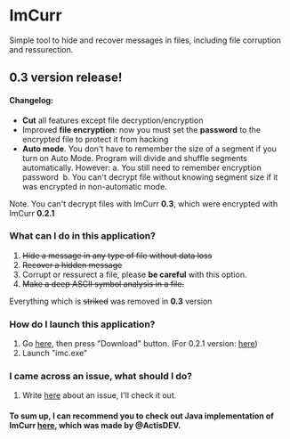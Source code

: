 # ImCurr
Simple tool to hide and recover messages in files, including file corruption and ressurection.

## 0.3 version release!
#### Changelog:
- **Cut** all features except file decryption/encryption
- Improved **file encryption**: now you must set the **password** to the encrypted file to protect it from hacking
- **Auto mode**. You don't have to remember the size of a segment if you turn on Auto Mode. Program will divide and shuffle segments automatically. However:
  a. You still need to remember encryption password
  b. You can't decrypt file without knowing segment size if it was encrypted in non-automatic mode.

Note. You can't decrypt files with ImCurr **0.3**, which were encrypted with ImCurr **0.2.1**

### What can I do in this application?
  1. ~~Hide a message in any type of file without data loss~~
  2. ~~Recover a hidden message~~
  3. Corrupt or ressurect a file, please **be careful** with this option.
  4. ~~Make a deep ASCII symbol analysis in a file.~~
  
  Everything which is ~~striked~~ was removed in **0.3** version
### How do I launch this application?
  1. Go [here](https://yadi.sk/d/GKfPkF_n3KdVrn?ncrnd=6934), then press "Download" button. (For 0.2.1 version: [here](https://yadi.sk/d/0fQ_Bkfg3HsDpj?ncrnd=6934))
  2. Launch "imc.exe"
### I came across an issue, what should I do?
  1. Write [here](https://github.com/IngeniousA/ImCurr/issues) about an issue, I'll check it out.
  
#### To sum up, I can recommend you to check out Java implementation of ImCurr [here](https://github.com/ActisDEV/imCurrJVM/releases), which was made by @ActisDEV.
